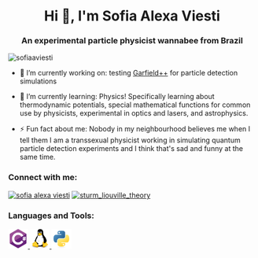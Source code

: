 <h1 align="center">Hi 👋, I'm Sofia Alexa Viesti</h1>
<h3 align="center">An experimental particle physicist wannabee from Brazil</h3>

<p align="left"> <img src="https://komarev.com/ghpvc/?username=sofiaaviesti&label=Profile%20views&color=0e75b6&style=flat" alt="sofiaaviesti" /> </p>

- 🔭 I’m currently working on: testing [Garfield++](https://gitlab.cern.ch/garfield/garfieldpp) for particle detection simulations

- 🌱 I’m currently learning: Physics! Specifically learning about thermodynamic potentials, special mathematical functions for common use by physicists, experimental in optics and lasers, and astrophysics.

- ⚡ Fun fact about me: Nobody in my neighbourhood believes me when I tell them I am a transsexual physicist working in simulating quantum particle detection experiments and I think that's sad and funny at the same time.

<h3 align="left">Connect with me:</h3>
<p align="left">
<a href="https://fb.com/sofia alexa viesti" target="blank"><img align="center" src="https://raw.githubusercontent.com/rahuldkjain/github-profile-readme-generator/master/src/images/icons/Social/facebook.svg" alt="sofia alexa viesti" height="30" width="40" /></a>
<a href="https://discord.gg/sturm_liouville_theory" target="blank"><img align="center" src="https://raw.githubusercontent.com/rahuldkjain/github-profile-readme-generator/master/src/images/icons/Social/discord.svg" alt="sturm_liouville_theory" height="30" width="40" /></a>
</p>

<h3 align="left">Languages and Tools:</h3>
<p align="left"> <a href="https://www.w3schools.com/cs/" target="_blank" rel="noreferrer"> <img src="https://raw.githubusercontent.com/devicons/devicon/master/icons/csharp/csharp-original.svg" alt="csharp" width="40" height="40"/> </a> <a href="https://www.linux.org/" target="_blank" rel="noreferrer"> <img src="https://raw.githubusercontent.com/devicons/devicon/master/icons/linux/linux-original.svg" alt="linux" width="40" height="40"/> </a> <a href="https://www.python.org" target="_blank" rel="noreferrer"> <img src="https://raw.githubusercontent.com/devicons/devicon/master/icons/python/python-original.svg" alt="python" width="40" height="40"/> </a> </p>
